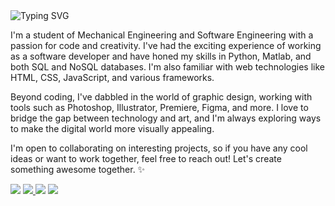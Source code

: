 <img src="https://readme-typing-svg.demolab.com?font=JetBrains+Mono&duration=3000&pause=1000&color=EF946C&vCenter=true&random=false&width=1000&lines=Hello+there!+%F0%9F%96%96%F0%9F%8F%BB" alt="Typing SVG" />

I'm a student of Mechanical Engineering and Software Engineering with a passion for code and creativity. I've had the exciting experience of working as a software developer and have honed my skills in Python, Matlab, and both SQL and NoSQL databases. I'm also familiar with web technologies like HTML, CSS, JavaScript, and various frameworks.

Beyond coding, I've dabbled in the world of graphic design, working with tools such as Photoshop, Illustrator, Premiere, Figma, and more. I love to bridge the gap between technology and art, and I'm always exploring ways to make the digital world more visually appealing.

I'm open to collaborating on interesting projects, so if you have any cool ideas or want to work together, feel free to reach out! Let's create something awesome together. ✨

<p align="left">
  <a href="mailto:wollingereliza@gmail.comal" alt="Gmail" target="_blank">
  <img src="https://img.shields.io/badge/-Gmail-EF6C6C?style=flat-square&labelColor=EF6C6C&logo=gmail&logoColor=white" /></a>

  <a href="https://www.behance.net/eliza-wollinger" alt="Behance" target="_blank">
  <img src="https://img.shields.io/badge/-Resume-EF946C?style=flat-square&labelColor=EF946C&logo=google-docs&logoColor=white&link=www.behance.net/eliza-wollinger">
  </a>

  <a href="https://www.linkedin.com/in/eliza-wollinger/" alt="LinkedIn" target="_blank">
  <img src="https://img.shields.io/badge/-Linkedin-6CA0EF?style=flat-square&logo=Linkedin&logoColor=white&link=www.linkedin.com/in/eliza-wollinger/" ></a>

  <a href="https://drive.google.com/file/d/10z4OiJ5X-GCjMo7zl-QD75348npoi0za/view?usp=sharing" alt="Behance" target="_blank">
  <img src="https://img.shields.io/badge/-Behance-6C79EF?style=flat-square&labelColor=6C79EF&logo=behance&logoColor=white&link=https://drive.google.com/file/d/10z4OiJ5X-GCjMo7zl-QD75348npoi0za/view?usp=sharing)https://drive.google.com/file/d/10z4OiJ5X-GCjMo7zl-QD75348npoi0za/view?usp=sharing">
  </a>
</p>
